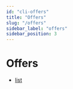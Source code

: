 ```yaml
---
id: "cli-offers"
title: "Offers"
slug: "/offers"
sidebar_label: "offers"
sidebar_position: 3
---
```


# Offers

* [list](/cli/offers/list)